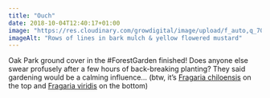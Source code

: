 ```yaml
---
title: "Ouch"
date: 2018-10-04T12:40:17+01:00
image: "https://res.cloudinary.com/growdigital/image/upload/f_auto,q_70,w_736/v1544354422/strawberry-44374116624.jpg"
imageAlt: "Rows of lines in bark mulch & yellow flowered mustard"
---
```


Oak Park ground cover in the #ForestGarden finished! Does anyone else swear profusely after a few hours of back-breaking planting? They said gardening would be a calming influence… (btw, it’s [Fragaria chiloensis](https://pfaf.org/user/Plant.aspx?LatinName=Fragaria+chiloensis) on the top and [Fragaria viridis](https://pfaf.org/user/plant.aspx?latinname=Fragaria+viridis) on the bottom)
